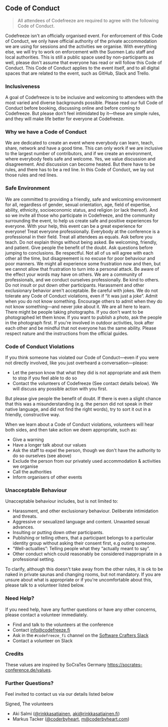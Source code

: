 ## Code of Conduct

> All attendees of Codefreeze are required to agree with the following Code of Conduct.

Codefreeze isn't an officially organised event.
For enforcement of this Code of Conduct, we only have official authority of the private accommodation we are using for sessions and the activities we organise.
With everything else, we will try to work on enforcement with the Suomen Latu staff and local authorities.
This is still a public space used by non-participants as well, please don't assume that everyone has read or will follow this Code of Conduct.
This Code of Conduct applies to the event itself, and to all digital spaces that are related to the event, such as GitHub, Slack and Trello.

### Inclusiveness

A goal of Codefreeze is to be inclusive and welcoming to attendees with the most varied and diverse backgrounds possible.
Please read our full Code of Conduct before booking, discussing online and before coming to Codefreeze. But please don’t feel intimidated by it—these are simple rules, and they will make life better for everyone at Codefreeze.

### Why we have a Code of Conduct

We are dedicated to create an event where everybody can learn, teach, share, network and have a good time. This can only work if we are inclusive to the largest number of contributors, and if we create an environment, where everybody feels safe and welcome.
Yes, we value discussion and disagreement. And discussion can become heated. But there have to be rules, and there has to be a red line.
In this Code of Conduct, we lay out those rules and red lines.

### Safe Environment

We are committed to providing a friendly, safe and welcoming environment for all, regardless of gender, sexual orientation, age, field of expertise, ability, ethnicity, socioeconomic status, and religion (or lack thereof).
And so we invite all those who participate in Codefreeze, and the community surrounding the event, to help us create safe and positive experiences for everyone. With your help, this event can be a great experience for everyone!
Treat everyone professionally. Everybody at the conference is a professional in their field. Treat all attendees as equals. Ask before you teach. Do not explain things without being asked.
Be welcoming, friendly, and patient. Give people the benefit of the doubt. Ask questions before jumping to conclusions.
Be respectful. Not all of us will agree with each other all the time, but disagreement is no excuse for poor behaviour and poor manners. We might all experience some frustration now and then, but we cannot allow that frustration to turn into a personal attack.
Be aware of the effect your words may have on others. We are a community of professionals, and we conduct ourselves professionally. Be kind to others. Do not insult or put down other participants. Harassment and other exclusionary behavior aren't acceptable.
Be careful with jokes. We do not tolerate any Code of Conduct violations, even if “it was just a joke”.
Admit when you do not know something. Encourage others to admit when they do not know something—and never joke about it. We are all here to learn.
There might be people taking photographs. If you don't want to be photographed let them know. If you want to publish a photo, ask the people in the photograph first.
If you're involved in outdoor activities, look after each other and be mindful that not everyone has the same ability. Please respect nature and the instructions from the official guides.

### Code of Conduct Violations

If you think someone has violated our Code of Conduct—even if you were not directly involved, like you just overheard a conversation—please:

- Let the person know that what they did is not appropriate and ask them to stop if you feel able to do so
- Contact the volunteers of Codefreeze (See contact details below). We will discuss any possible action with you first.

But please give people the benefit of doubt. If there is even a slight chance that this was a misunderstanding (e.g. the person did not speak in their native language, and did not find the right words), try to sort it out in a friendly, constructive way.

When we learn about a Code of Conduct violations, volunteers will hear both sides, and then take action we deem appropriate, such as:

- Give a warning
- Have a longer talk about our values
- Ask the staff to expel the person, though we don't have the authority to do so ourselves (see above)
- Exclude the person from our privately used accommodation & activities we organise
- Call the authorities
- Inform organisers of other events

### Unacceptable Behaviour

Unacceptable behaviour includes, but is not limited to:

- Harassment, and other exclusionary behaviour. Deliberate intimidation and threats.
- Aggressive or sexualized language and content. Unwanted sexual advances.
- Insulting or putting down other participants.
- Publishing or telling others, that a participant belongs to a particular identity group without asking their consent first, e.g outing someone.
- “Well-actuallies”: Telling people what they “actually meant to say”.
- Other conduct which could reasonably be considered inappropriate in a professional setting.

To clarify, although this doesn't take away from the other rules, it is ok to be naked in private saunas and changing rooms, but not mandatory. If you are unsure about what is appropriate or if you're uncomfortable about this, please talk to a volunteer listed below.

### Need Help?

If you need help, have any further questions or have any other concerns, please contact a volunteer immediately.
- Find and talk to the volunteers at the conference
- Contact [info@codefreeze.fi](mailto:info@codefreeze.fi)
- Ask in the `#codefreeze_fi` channel on the [Software Crafters Slack](http://slack.softwarecrafters.org/)
- Contact a volunteer on Slack

### Credits

These values are inspired by SoCraTes Germany <https://socrates-conference.de/values>.

### Further Questions?
Feel invited to contact us via our details listed below

Signed,
The volunteers

- Aki Salmi ([@rinkkasatiainen](https://twitter.com/rinkkasatiainen), [aki@rinkkasatiainen.fi](mailto:aki@rinkkasatiainen.fi))
- Markus Tacker ([@coderbyheart](https://twitter.com/coderbyheart), [m@coderbyheart.com](mailto:m@coderbyheart.com))
